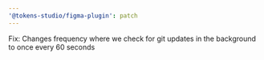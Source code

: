 ```yaml
---
'@tokens-studio/figma-plugin': patch
---
```


Fix: Changes frequency where we check for git updates in the background to once every 60 seconds
